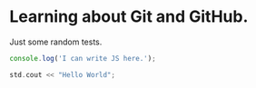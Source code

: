 # Learning about Git and GitHub.

Just some random tests.

```javascript
console.log('I can write JS here.');
```

```cpp
std.cout << "Hello World";
```
